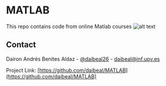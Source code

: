 # MATLAB
This repo contains code from online Matlab courses
![alt text](https://upload.wikimedia.org/wikipedia/commons/2/21/Matlab_Logo.png)
<!-- CONTACT -->
## Contact

Dairon Andrés Benites Aldaz - [@daibeal26](https://twitter.com/twitter_handle) - daibeal@inf.upv.es

Project Link: [https://github.com/daibeal/MATLAB](https://github.com/daibeal/MATLAB)
